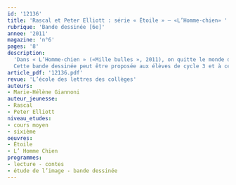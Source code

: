 ```yaml
---
id: '12136'
title: 'Rascal et Peter Elliott : série « Étoile » – «L’Homme-chien» '
rubrique: 'Bande dessinée [6e]'
annee: '2011'
magazine: 'n°6'
pages: '8'
description: 
  'Dans « L’Homme-chien » («Mille bulles », 2011), on quitte le monde du cirque, où nous plongeait le premier volume de la série, pour aborder de nouveaux territoires : le road-movie onirique et l’univers des contes de fées.
  Cette bande dessinée peut être proposée aux élèves de cycle 3 et à ceux de sixième, qui ont à leur programme l’étude des contes. Cette lecture sera l’occasion d’aborder la construction d’un récit en bandes dessinées, la symbolique des couleurs, la notion d’intertextualité, les thèmes de la rencontre avec l’autre et de la quête d’identité.'
article_pdf: '12136.pdf'
revue: 'L’école des lettres des collèges'
auteurs:
- Marie-Hélène Giannoni
auteur_jeunesse:
- Rascal
- Peter Elliott
niveau_etudes:
- cours moyen
- sixième
oeuvres:
- Étoile
- L’ Homme Chien
programmes:
- lecture - contes
- étude de l’image - bande dessinée
---
```

